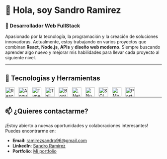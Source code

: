 # 👋 Hola, soy Sandro Ramirez

### 🌟 Desarrollador Web FullStack

Apasionado por la tecnología, la programación y la creación de soluciones innovadoras. Actualmente, estoy trabajando en varios proyectos que combinan **React**, **Node.js**, **APIs** y **diseño web moderno**. Siempre buscando aprender algo nuevo y mejorar mis habilidades para llevar cada proyecto al siguiente nivel.

---

## 🚀 Tecnologías y Herramientas

<img align="left" alt="React" width="30" style="padding-right:10px;" src="https://cdn.jsdelivr.net/gh/devicons/devicon/icons/react/react-original.svg"/>
<img align="left" alt="Angular" width="30" style="padding-right:10px;" src="https://cdn.jsdelivr.net/gh/devicons/devicon/icons/angularjs/angularjs-original.svg"/>
<img align="left" alt="TypeScript" width="30" style="padding-right:10px;" src="https://cdn.jsdelivr.net/gh/devicons/devicon/icons/typescript/typescript-original.svg"/>
<img align="left" alt="Tailwind" width="30" style="padding-right:10px;" src="https://cdn.jsdelivr.net/gh/devicons/devicon/icons/tailwindcss/tailwindcss-plain.svg"/>
<img align="left" alt="Bootstrap" width="30" style="padding-right:10px;" src="https://cdn.jsdelivr.net/gh/devicons/devicon/icons/bootstrap/bootstrap-original.svg"/>
<img align="left" alt=".Net" width="30" style="padding-right:10px;" src="https://cdn.jsdelivr.net/gh/devicons/devicon/icons/dotnetcore/dotnetcore-original.svg"/>
<img align="left" alt="Node.js" width="30" style="padding-right:10px;" src="https://cdn.jsdelivr.net/gh/devicons/devicon/icons/nodejs/nodejs-original.svg"/>
<img align="left" alt="SQL Server" width="30" style="padding-right:10px;" src="https://cdn.jsdelivr.net/gh/devicons/devicon/icons/microsoftsqlserver/microsoftsqlserver-plain.svg"/>
<img align="left" alt="MongoDB" width="30" style="padding-right:10px;" src="https://cdn.jsdelivr.net/gh/devicons/devicon/icons/mongodb/mongodb-original.svg"/>
<img align="left" alt="Postman" width="30" style="padding-right:10px;" src="https://cdn.jsdelivr.net/gh/devicons/devicon/icons/postman/postman-original.svg"/>
<br/>

---

## 📫 ¿Quieres contactarme?

¡Estoy abierto a nuevas oportunidades y colaboraciones interesantes! Puedes encontrarme en:

- **Email**: ramirezsandro96@gmail.com
- **LinkedIn**: [Sandro Ramirez](https://www.linkedin.com/in/sandro-ramirez)
- **Portfolio**: [Mi portfolio](https://ramirezsandro.com)
